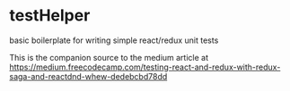 # testHelper
basic boilerplate for writing simple react/redux unit tests

This is the companion source to the medium article at
https://medium.freecodecamp.com/testing-react-and-redux-with-redux-saga-and-reactdnd-whew-dedebcbd78dd